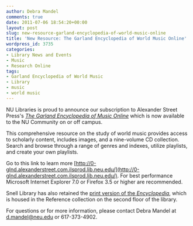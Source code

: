 ```yaml
---
author: Debra Mandel
comments: true
date: 2011-07-06 18:54:20+00:00
layout: post
slug: new-resource-garland-encyclopedia-of-world-music-online
title: 'New Resource: The Garland Encyclopedia of World Music Online'
wordpress_id: 3735
categories:
- Library News and Events
- Music
- Research Online
tags:
- Garland Encyclopedia of World Music
- Library
- music
- world music
---
```


NU Libraries is proud to announce our subscription to Alexander Street Press's [_The Garland Encyclopedia of Music Online_](http://0-glnd.alexanderstreet.com.ilsprod.lib.neu.edu/) which is now available to the NU Community on or off campus.

This comprehensive resource on the study of world music provides access to scholarly content, includes images, and a nine-volume CD collection. Search and browse through a range of genres and indexes, utilize playlists, and create your own playlists.

Go to this link to learn more [http://0-glnd.alexanderstreet.com.ilsprod.lib.neu.edu/](http://0-glnd.alexanderstreet.com.ilsprod.lib.neu.edu/). For best performance Microsoft Internet Explorer 7.0 or Firefox 3.5 or higher are recommended.

Snell Library has also retained the [print version of the _Encyclopedia_](http://nucat.lib.neu.edu:80/record=b1456714~S19), which is housed in the Reference collection on the second floor of the library.

For questions or for more information, please contact Debra Mandel at [d.mandel@neu.edu](mailto:d.mandel@neu.edu) or 617-373-4902.
